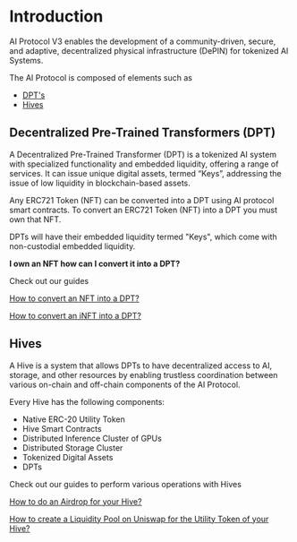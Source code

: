 # Introduction
AI Protocol V3 enables the development of a community-driven, secure, and adaptive, decentralized physical infrastructure (DePIN) for tokenized AI Systems.

The AI Protocol is composed of elements such as 
* [DPT's](#decentralized-pre-trained-transformers-dpt)
* [Hives](#hives)

## Decentralized Pre-Trained Transformers (DPT)
A Decentralized Pre-Trained Transformer (DPT) is a tokenized AI system with specialized functionality and embedded liquidity, offering a range of services. It can issue unique digital assets, termed “Keys”, addressing the issue of low liquidity in blockchain-based assets.

Any ERC721 Token (NFT) can be converted into a DPT using AI protocol smart contracts. To convert an ERC721 Token (NFT) into a DPT you must own that NFT.

DPTs will have their embedded liquidity termed "Keys", which come with non-custodial embedded liquidity.

**I own an NFT how can I convert it into a DPT?**

Check out our guides

[How to convert an NFT into a DPT?](./guides/convert-nft-to-dpt/README.md)

[How to convert an iNFT into a DPT?](./guides/convert-inft-to-dpt/README.md)

## Hives
A Hive is a system that allows DPTs to have decentralized access to AI, storage, and other resources by enabling trustless coordination between various on-chain and off-chain components of the AI Protocol.

Every Hive has the following components:
 * Native ERC-20 Utility Token
 * Hive Smart Contracts
 * Distributed Inference Cluster of GPUs
 * Distributed Storage Cluster
 * Tokenized Digital Assets
 * DPTs

Check out our guides to perform various operations with Hives

[How to do an Airdrop for your Hive?](./guides/how-to-airdrop.md)

[How to create a Liquidity Pool on Uniswap for the Utility Token of your Hive?](./guides/how-to-create-liquidity-pool.md)